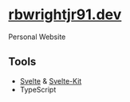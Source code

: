 # [rbwrightjr91.dev](https://rbwrightjr91.dev)

Personal Website

## Tools

- [Svelte](https://svelte.dev) & [Svelte-Kit](https://kit.svelte.dev/)
- TypeScript